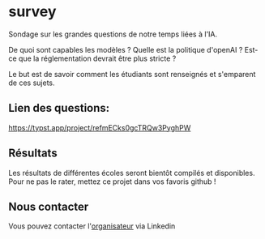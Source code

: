 # survey

Sondage sur les grandes questions de notre temps liées à l'IA.

De quoi sont capables les modèles ? Quelle est la politique d'openAI ? Est-ce que la réglementation devrait être plus stricte ?

Le but est de savoir comment les étudiants sont renseignés et s'emparent de ces sujets.

## Lien des questions:

https://typst.app/project/refmECks0gcTRQw3PyghPW

## Résultats

Les résultats de différentes écoles seront bientôt compilés et disponibles.
Pour ne pas le rater, mettez ce projet dans vos favoris github !


## Nous contacter

Vous pouvez contacter l'[organisateur](https://www.linkedin.com/in/antonin-peronnet-a5496a242/) via Linkedin
